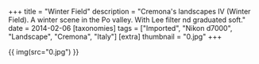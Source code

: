 +++
title = "Winter Field"
description = "Cremona's landscapes IV (Winter Field). A winter scene in the Po valley. With Lee filter nd graduated soft."
date = 2014-02-06
[taxonomies]
tags = ["Imported", "Nikon d7000", "Landscape", "Cremona", "Italy"]
[extra]
thumbnail = "0.jpg"
+++

{{ img(src="0.jpg") }}
